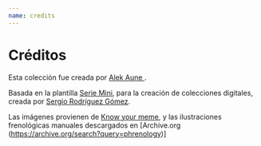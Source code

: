 ```yaml
---
name: credits
---
```


# Créditos

Esta colección fue creada por [Alek Aune ](https://www.instagram.com/).

Basada en la plantilla [Serie Mini](https://github.com/srsergiorodriguez/serie-mini), para la creación de colecciones digitales, creada por [Sergio Rodríguez Gómez](https://srsergiorodriguez.github.io/).

Las imágenes provienen de [Know your meme](https://knowyourmeme.com/), y las ilustraciones frenológicas manuales descargados en [Archive.org (https://archive.org/search?query=phrenology)] 